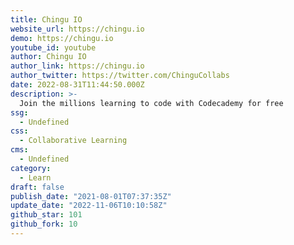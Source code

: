 ```yaml
---
title: Chingu IO
website_url: https://chingu.io
demo: https://chingu.io
youtube_id: youtube
author: Chingu IO
author_link: https://chingu.io
author_twitter: https://twitter.com/ChinguCollabs
date: 2022-08-31T11:44:50.000Z
description: >-
  Join the millions learning to code with Codecademy for free
ssg:
  - Undefined
css:
  - Collaborative Learning
cms:
  - Undefined
category:
  - Learn
draft: false
publish_date: "2021-08-01T07:37:35Z"
update_date: "2022-11-06T10:10:58Z"
github_star: 101
github_fork: 10
---
```

